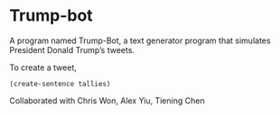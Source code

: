 # Trump-bot

A program named Trump-Bot, a text generator program that simulates President Donald Trump’s tweets.

To create a tweet,
```
(create-sentence tallies)
```

Collaborated with Chris Won, Alex Yiu, Tiening Chen
